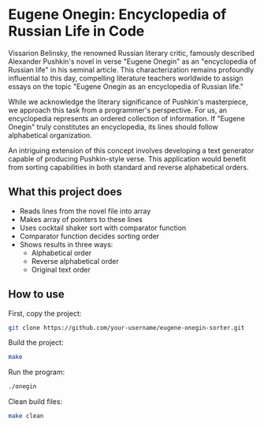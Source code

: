 # Eugene Onegin: Encyclopedia of Russian Life in Code

Vissarion Belinsky, the renowned Russian literary critic, famously described Alexander Pushkin's novel in verse "Eugene Onegin" as an "encyclopedia of Russian life" in his seminal article. This characterization remains profoundly influential to this day, compelling literature teachers worldwide to assign essays on the topic "Eugene Onegin as an encyclopedia of Russian life."

While we acknowledge the literary significance of Pushkin's masterpiece, we approach this task from a programmer's perspective. For us, an encyclopedia represents an ordered collection of information. If "Eugene Onegin" truly constitutes an encyclopedia, its lines should follow alphabetical organization.

An intriguing extension of this concept involves developing a text generator capable of producing Pushkin-style verse. This application would benefit from sorting capabilities in both standard and reverse alphabetical orders.

## What this project does

- Reads lines from the novel file into array
- Makes array of pointers to these lines
- Uses cocktail shaker sort with comparator function
- Comparator function decides sorting order
- Shows results in three ways:
  - Alphabetical order
  - Reverse alphabetical order
  - Original text order

## How to use

First, copy the project:

```bash
git clone https://github.com/your-username/eugene-onegin-sorter.git
```

Build the project:
```bash
make
```

Run the program:
```bash
./onegin
```

Clean build files:
```bash
make clean
```



